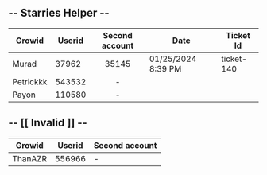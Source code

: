 ## -- Starries Helper --

| Growid | Userid  | Second account | Date | Ticket Id |
| ------- | --- | :---: | --- | --- |
| Murad | 37962 | 35145 | 01/25/2024 8:39 PM | ticket-140 |
| Petrickkk | 543532 | - |
| Payon | 110580 | - |

## -- [[ Invalid ]] --

| Growid | Userid  | Second account |
| ------- | --- | --- |
| ThanAZR | 556966 | - |
